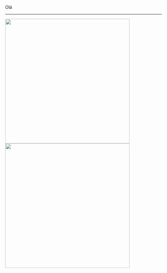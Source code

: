 Olá
____


<a>
  <img height=400 align="center" src="https://github-readme-stats.vercel.app/api?username=anuraghazra" />
</a>
<a>
  <img height=400 align="center" src="https://github-readme-stats.vercel.app/api/top-langs/?username=AndreMarchiori&layout=donut-vertical&theme=algolia&card_width=320" />
</a>

<!--
**AndreMarchiori/AndreMarchiori** is a ✨ _special_ ✨ repository because its `README.md` (this file) appears on your GitHub profile.

Here are some ideas to get you started:

- 🔭 I’m currently working on ...
- 🌱 I’m currently learning ...
- 👯 I’m looking to collaborate on ...
- 🤔 I’m looking for help with ...
- 💬 Ask me about ...
- 📫 How to reach me: ...
- 😄 Pronouns: ...
- ⚡ Fun fact: ...
-->
